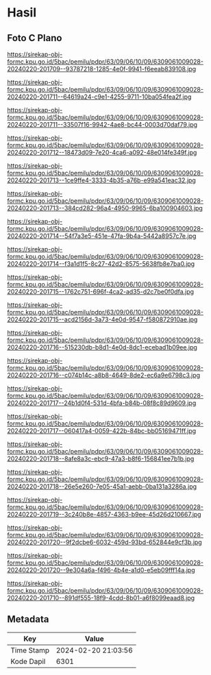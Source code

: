 # Hasil

## Foto C Plano

https://sirekap-obj-formc.kpu.go.id/5bac/pemilu/pdpr/63/09/06/10/09/6309061009028-20240220-201709--93787218-1285-4e0f-9941-f6eeab839108.jpg

https://sirekap-obj-formc.kpu.go.id/5bac/pemilu/pdpr/63/09/06/10/09/6309061009028-20240220-201711--64619a24-c9e1-4255-9711-10ba054fea2f.jpg

https://sirekap-obj-formc.kpu.go.id/5bac/pemilu/pdpr/63/09/06/10/09/6309061009028-20240220-201711--33507f16-9942-4ae8-bc44-0003d70daf79.jpg

https://sirekap-obj-formc.kpu.go.id/5bac/pemilu/pdpr/63/09/06/10/09/6309061009028-20240220-201712--18473d09-7e20-4ca6-a092-48e014fe349f.jpg

https://sirekap-obj-formc.kpu.go.id/5bac/pemilu/pdpr/63/09/06/10/09/6309061009028-20240220-201713--1ce9ffe4-3333-4b35-a76b-e99a541eac32.jpg

https://sirekap-obj-formc.kpu.go.id/5bac/pemilu/pdpr/63/09/06/10/09/6309061009028-20240220-201713--384cd282-96a4-4950-9965-6ba100904603.jpg

https://sirekap-obj-formc.kpu.go.id/5bac/pemilu/pdpr/63/09/06/10/09/6309061009028-20240220-201714--54f7a3e5-451e-47fa-9b4a-5442a8957c7e.jpg

https://sirekap-obj-formc.kpu.go.id/5bac/pemilu/pdpr/63/09/06/10/09/6309061009028-20240220-201714--f3a1d1f5-8c27-42d2-8575-5638fb8e7ba0.jpg

https://sirekap-obj-formc.kpu.go.id/5bac/pemilu/pdpr/63/09/06/10/09/6309061009028-20240220-201715--1762c751-696f-4ca2-ad35-d2c7be0f0dfa.jpg

https://sirekap-obj-formc.kpu.go.id/5bac/pemilu/pdpr/63/09/06/10/09/6309061009028-20240220-201715--acd2156d-3a73-4e0d-9547-f580872910ae.jpg

https://sirekap-obj-formc.kpu.go.id/5bac/pemilu/pdpr/63/09/06/10/09/6309061009028-20240220-201716--515230db-b8d1-4e0d-8dc1-ecebad1b09ee.jpg

https://sirekap-obj-formc.kpu.go.id/5bac/pemilu/pdpr/63/09/06/10/09/6309061009028-20240220-201716--c074b14c-a8b8-4649-8de2-ec6a9e6798c3.jpg

https://sirekap-obj-formc.kpu.go.id/5bac/pemilu/pdpr/63/09/06/10/09/6309061009028-20240220-201717--24b1d0f4-531d-4bfa-b84b-08f8c89d9609.jpg

https://sirekap-obj-formc.kpu.go.id/5bac/pemilu/pdpr/63/09/06/10/09/6309061009028-20240220-201717--060417a4-0059-422b-84bc-bb05169471ff.jpg

https://sirekap-obj-formc.kpu.go.id/5bac/pemilu/pdpr/63/09/06/10/09/6309061009028-20240220-201718--8afe8a3c-ebc9-47a3-b8f6-156841ee7b1b.jpg

https://sirekap-obj-formc.kpu.go.id/5bac/pemilu/pdpr/63/09/06/10/09/6309061009028-20240220-201718--26e5e260-7e05-45a1-aebb-0ba131a3286a.jpg

https://sirekap-obj-formc.kpu.go.id/5bac/pemilu/pdpr/63/09/06/10/09/6309061009028-20240220-201719--3c240b8e-4857-4363-b9ee-45d26d210667.jpg

https://sirekap-obj-formc.kpu.go.id/5bac/pemilu/pdpr/63/09/06/10/09/6309061009028-20240220-201720--9f2dcbe6-6032-459d-93bd-652844e9cf3b.jpg

https://sirekap-obj-formc.kpu.go.id/5bac/pemilu/pdpr/63/09/06/10/09/6309061009028-20240220-201720--9e304a6a-f496-4b4e-a1d0-e5eb09fff14a.jpg

https://sirekap-obj-formc.kpu.go.id/5bac/pemilu/pdpr/63/09/06/10/09/6309061009028-20240220-201710--891df555-18f9-4cdd-8b01-a6f8099eaad8.jpg


## Metadata

| Key        | Value               |
| ---------- | ------------------- |
| Time Stamp | 2024-02-20 21:03:56 |
| Kode Dapil | 6301                |



